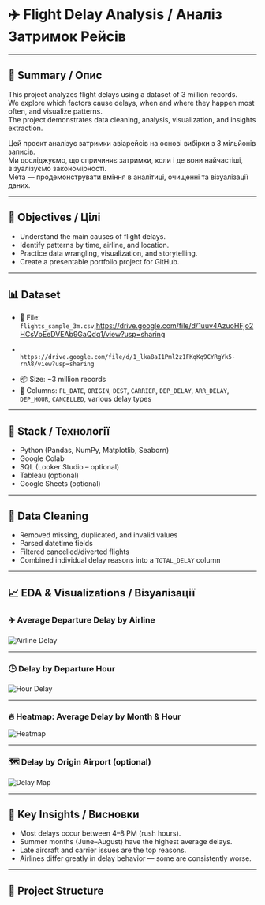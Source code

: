 # ✈️ Flight Delay Analysis / Аналіз Затримок Рейсів

---

## 📄 Summary / Опис

This project analyzes flight delays using a dataset of 3 million records.  
We explore which factors cause delays, when and where they happen most often, and visualize patterns.  
The project demonstrates data cleaning, analysis, visualization, and insights extraction.

Цей проєкт аналізує затримки авіарейсів на основі вибірки з 3 мільйонів записів.  
Ми досліджуємо, що спричиняє затримки, коли і де вони найчастіші, візуалізуємо закономірності.  
Мета — продемонструвати вміння в аналітиці, очищенні та візуалізації даних.

---

## 🎯 Objectives / Цілі

- Understand the main causes of flight delays.
- Identify patterns by time, airline, and location.
- Practice data wrangling, visualization, and storytelling.
- Create a presentable portfolio project for GitHub.

---

## 📊 Dataset

- 📁 File: `flights_sample_3m.csv`,https://drive.google.com/file/d/1uuv4AzuoHFjo2HCsVbEeDVEAb9GaQdq1/view?usp=sharing
-                                   https://drive.google.com/file/d/1_lka8aI1Pml2z1FKqKq9CYRgYk5-rnA8/view?usp=sharing
- 📦 Size: ~3 million records
- 📌 Columns: `FL_DATE`, `ORIGIN`, `DEST`, `CARRIER`, `DEP_DELAY`, `ARR_DELAY`, `DEP_HOUR`, `CANCELLED`, various delay types

---

## 🧰 Stack / Технології

- Python (Pandas, NumPy, Matplotlib, Seaborn)
- Google Colab
- SQL (Looker Studio – optional)
- Tableau (optional)
- Google Sheets (optional)

---

## 🧹 Data Cleaning

- Removed missing, duplicated, and invalid values
- Parsed datetime fields
- Filtered cancelled/diverted flights
- Combined individual delay reasons into a `TOTAL_DELAY` column

---

## 📈 EDA & Visualizations / Візуалізації

### ✈️ Average Departure Delay by Airline
![Airline Delay](figures/delay_by_airline.png)

---

### 🕒 Delay by Departure Hour
![Hour Delay](figures/delay_by_hour.png)

---

### 🔥 Heatmap: Average Delay by Month & Hour
![Heatmap](figures/delay_heatmap.png)

---

### 🗺️ Delay by Origin Airport (optional)
![Delay Map](figures/delay_by_airport.png)

---

## 🧠 Key Insights / Висновки

- Most delays occur between 4–8 PM (rush hours).
- Summer months (June–August) have the highest average delays.
- Late aircraft and carrier issues are the top reasons.
- Airlines differ greatly in delay behavior — some are consistently worse.

---

## 📂 Project Structure

